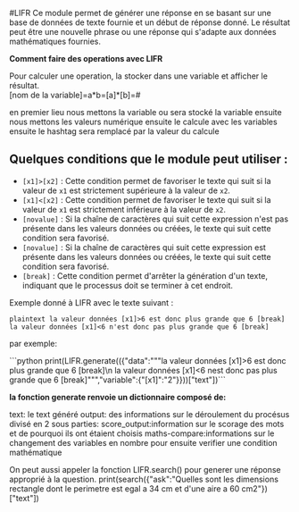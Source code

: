 #LIFR
Ce module permet de générer une réponse en se basant sur une base de données de texte fournie et un début de réponse donné. Le résultat peut être une nouvelle phrase ou une réponse qui s'adapte aux données mathématiques fournies.


<p><b>Comment faire des operations avec LIFR</b></p>
Pour calculer une operation, la stocker dans une variable et afficher le résultat.<br>
[nom de la variable]=a*b=[a]*[b]=#

en premier lieu nous mettons la variable ou sera stocké la variable
ensuite nous mettons les valeurs numérique
ensuite le calcule avec les variables
ensuite le hashtag sera remplacé par la valeur du calcule

## Quelques conditions que le module peut utiliser :
- `[x1]>[x2]` : Cette condition permet de favoriser le texte qui suit si la valeur de `x1` est strictement supérieure à la valeur de `x2`.
- `[x1]<[x2]` : Cette condition permet de favoriser le texte qui suit si la valeur de `x1` est strictement inférieure à la valeur de `x2`.
- `[novalue]` : Si la chaîne de caractères qui suit cette expression n'est pas présente dans les valeurs données ou créées, le texte qui suit cette condition sera favorisé.
- `[novalue]` : Si la chaîne de caractères qui suit cette expression est présente dans les valeurs données ou créées, le texte qui suit cette condition sera favorisé.
- `[break]` : Cette condition permet d'arrêter la génération d'un texte, indiquant que le processus doit se terminer à cet endroit.



Exemple donné à LIFR avec le texte suivant :

```plaintext la valeur données [x1]>6 est donc plus grande que 6 [break] la valeur données [x1]<6 n'est donc pas plus grande que 6 [break]```

<p>par exemple:</p>
```python print(LIFR.generate(({"data":"""la valeur données [x1]>6 est donc plus grande que 6 [break]\n la valeur données [x1]<6 nest donc pas plus grande que 6 [break]""","variable":{"[x1]":"2"}}))["text"])```

<p><b>la fonction generate renvoie un dictionnaire composé de:</b></p>
	text: le text généré 
	output: des informations sur le déroulement du procésus
			divisé en 2 sous parties:
				score_output:information sur le scorage des mots et de pourquoi ils ont étaient choisis
				maths-compare:informations sur le changement des variables en nombre pour ensuite verifier une condition mathématique



On peut aussi appeler la fonction LIFR.search() pour generer une réponse approprié à la question.
print(search({"ask":"Quelles sont les dimensions rectangle dont le perimetre est egal a 34 cm et d'une aire a 60 cm2"})["text"])
	
